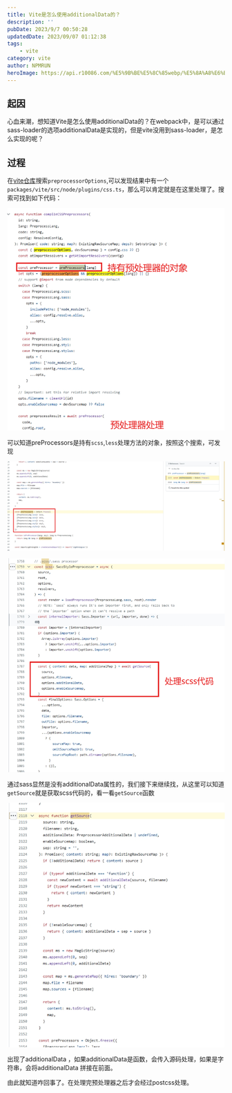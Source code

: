 ```yaml
---
title: Vite是怎么使用additionalData的？
description: ''
pubDate: 2023/9/7 00:50:28
updatedDate: 2023/09/07 01:12:38
tags:
    - vite
category: vite
author: NPMRUN
heroImage: https://api.r10086.com/%E5%9B%BE%E5%8C%85webp/%E5%8A%A8%E6%BC%AB%E7%BB%BC%E5%90%882/69065641_p0.webp
---
```


## 起因

心血来潮，想知道Vite是怎么使用additionalData的？在webpack中，是可以通过sass-loader的选项additionalData是实现的，但是vite没用到sass-loader，是怎么实现的呢？

## 过程

在[vite仓库](https://github.com/vitejs/vite)搜索`preprocessorOptions`,可以发现结果中有一个`packages/vite/src/node/plugins/css.ts`，那么可以肯定就是在这里处理了。搜索可找到如下代码：

![图 0](/public/article/Vite是怎么使用additionalData的？/2023-09-07_07-01-00-10.png)  

可以知道preProcessors是持有`scss`,`less`处理方法的对象，按照这个搜索，可发现

![图 1](/public/article/Vite是怎么使用additionalData的？/2023-09-07_07-01-01-05.png)  

![图 2](/public/article/Vite是怎么使用additionalData的？/2023-09-07_07-01-02-07.png)  

通过sass显然是没有additionalData属性的，我们接下来继续找，从这里可以知道`getSource`就是获取scss代码的，看一看`getSource`函数

![图 3](/public/article/Vite是怎么使用additionalData的？/2023-09-07_07-01-03-41.png)  

出现了additionalData ，如果additionalData是函数，会传入源码处理，如果是字符串，会将additionalData 拼接在前面。

由此就知道咋回事了。在处理完预处理器之后才会经过postcss处理。